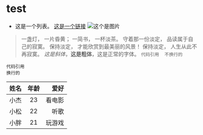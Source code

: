 # test
- 这是一个列表。
[这是一个链接](https://www.baidu.com)
![这个是图片](https://ss0.baidu.com/94o3dSag_xI4khGko9WTAnF6hhy/image/h%3D300/sign=d569af264b10b912a0c1f0fef3fcfcb5/42a98226cffc1e1792fa64ac4690f603728de9e2.jpg?\prod%20(n_{i})+1)
>一盏灯， 一片昏黄； 一简书， 一杯淡茶。 守着那一份淡定， 品读属于自己的寂寞。 保持淡定， 才能欣赏到最美丽的风景！ 保持淡定， 人生从此不再寂寞。
*这是斜体*，**这是粗体**，这是正常的字体。
`代码引用  不换行的`
```
代码引用
换行的
```
|姓名|年龄|爱好|
| --- |:---:| --:|
|小杰 |23|看电影|
|小松|22|听歌|
|小胖|21|玩游戏|
